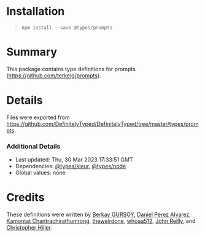 # Installation
> `npm install --save @types/prompts`

# Summary
This package contains type definitions for prompts (https://github.com/terkelg/prompts).

# Details
Files were exported from https://github.com/DefinitelyTyped/DefinitelyTyped/tree/master/types/prompts.

### Additional Details
 * Last updated: Thu, 30 Mar 2023 17:33:51 GMT
 * Dependencies: [@types/kleur](https://npmjs.com/package/@types/kleur), [@types/node](https://npmjs.com/package/@types/node)
 * Global values: none

# Credits
These definitions were written by [Berkay GURSOY](https://github.com/Berkays), [Daniel Perez Alvarez](https://github.com/unindented), [Kamontat Chantrachirathumrong](https://github.com/kamontat), [theweirdone](https://github.com/theweirdone), [whoaa512](https://github.com/whoaa512), [John Reilly](https://github.com/johnnyreilly), and [Christopher Hiller](https://github.com/boneskull).
